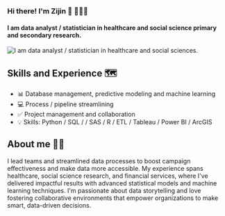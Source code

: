 ### Hi there! I'm Zijin 👋 👩🏻‍💻
#### I am data analyst / statistician in healthcare and social science primary and secondary research.

![I am data analyst / statistician in healthcare and social sciences.](https://github.com/zijinyu1/zijinyu1/blob/main/banner1.png.png)

## Skills and Experience 🗺️
* 📊 Database management, predictive modeling and machine learning
* 💻 Process / pipeline streamlining
* ✅ Project management and collaboration
* 💡 Skills: Python / SQL / / SAS / R / ETL / Tableau / Power BI / ArcGIS 

## About me 👩🏻
I lead teams and streamlined data processes to boost campaign effectiveness and make data more accessible. My experience spans healthcare, social science research, and financial services, where I've delivered impactful results with advanced statistical models and machine learning techniques. I'm passionate about data storytelling and love fostering collaborative environments that empower organizations to make smart, data-driven decisions.

